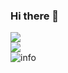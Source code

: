### Hi there 👋
![](https://visitor-badge.glitch.me/badge?page_id=XuYongle.readme)\
![](http://antzuhl.cn:4000/get/@GGboy.readme)\
![info](https://github-readme-stats.vercel.app/api?username=XuYongle&show_icons=true&count_private=true&hide=prs&theme=Dark)
